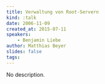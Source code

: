 ```yaml
---
title: Verwaltung von Root-Servern
kind: :talk
date: 2006-11-09
created_at: 2015-07-11
speakers:
    - Benjamin Liebe
author: Matthias Beyer
slides: false
tags:
---
```


No description.
